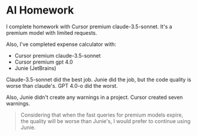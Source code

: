 # AI Homework

I complete homework with Cursor premium claude-3.5-sonnet. 
It's a premium model with limited requests.

Also, I've completed expense calculator with:
- Cursor premium claude-3.5-sonnet
- Cursor premium gpt 4.0
- Junie (JetBrains)

Claude-3.5-sonnet did the best job. 
Junie did the job, but the code quality is worse than claude's. 
GPT 4.0-o did the worst.

Also, Junie didn't create any warnings in a project. Cursor created seven warnings.

>Considering that when the fast queries for premium models expire, the quality will be worse than Junie's, I would prefer to continue using Junie.